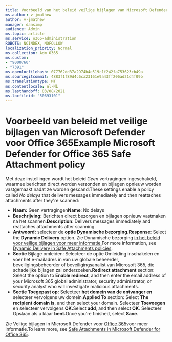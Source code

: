 ```yaml
---
title: Voorbeeld van het beleid veilige bijlagen van Microsoft Defender voor Office 365
ms.author: v-jmathew
author: v-jmathew
manager: dansimp
audience: Admin
ms.topic: article
ms.service: o365-administration
ROBOTS: NOINDEX, NOFOLLOW
localization_priority: Normal
ms.collection: Adm_O365
ms.custom:
- "9000760"
- "7391"
ms.openlocfilehash: 077762dd37a2974b4e519c1f242fa753623cb49a
ms.sourcegitcommit: 4883f1f89d4c6ca23161e9a43ff206ad21d4f09b
ms.translationtype: MT
ms.contentlocale: nl-NL
ms.lasthandoff: 03/08/2021
ms.locfileid: "50693101"
---
```

# <a name="example-microsoft-defender-for-office-365-safe-attachment-policy"></a><span data-ttu-id="ec6d7-102">Voorbeeld van beleid met veilige bijlagen van Microsoft Defender voor Office 365</span><span class="sxs-lookup"><span data-stu-id="ec6d7-102">Example Microsoft Defender for Office 365 Safe Attachment policy</span></span>

<span data-ttu-id="ec6d7-103">Met deze instellingen wordt het beleid *Geen* vertragingen ingeschakeld, waarmee berichten direct worden verzonden en bijlagen opnieuw worden vastgemaakt nadat ze worden gescand:</span><span class="sxs-lookup"><span data-stu-id="ec6d7-103">These settings enable a policy called *No delays* that delivers messages immediately and then reattaches attachments after they're scanned:</span></span>

- <span data-ttu-id="ec6d7-104">**Naam:** Geen vertragingen</span><span class="sxs-lookup"><span data-stu-id="ec6d7-104">**Name**: No delays</span></span>
- <span data-ttu-id="ec6d7-105">**Beschrijving:** Berichten direct bezorgen en bijlagen opnieuw vastmaken na het scannen.</span><span class="sxs-lookup"><span data-stu-id="ec6d7-105">**Description**: Delivers messages immediately and reattaches attachments after scanning.</span></span>
- <span data-ttu-id="ec6d7-106">**Antwoord:** selecteer de **optie Dynamische bezorging.**</span><span class="sxs-lookup"><span data-stu-id="ec6d7-106">**Response**: Select the **Dynamic Delivery** option.</span></span> <span data-ttu-id="ec6d7-107">Zie Dynamische bezorging [in het beleid voor veilige bijlagen voor meer informatie.](https://go.microsoft.com/fwlink/?linkid=2092328)</span><span class="sxs-lookup"><span data-stu-id="ec6d7-107">For more information, see [Dynamic Delivery in Safe Attachments policies](https://go.microsoft.com/fwlink/?linkid=2092328).</span></span>
- <span data-ttu-id="ec6d7-108">**Sectie** Bijlage omleiden: Selecteer de optie Omleiding inschakelen en voer het e-mailadres in van uw globale beheerder, beveiligingsbeheerder of beveiligingsanalist van Microsoft 365, die schadelijke bijlagen zal onderzoeken.</span><span class="sxs-lookup"><span data-stu-id="ec6d7-108">**Redirect attachment** section: Select the option to **Enable redirect**, and then enter the email address of your Microsoft 365 global administrator, security administrator, or security analyst who will investigate malicious attachments.</span></span>
- <span data-ttu-id="ec6d7-109">**Sectie Toegepast op:** Selecteer **het domein van de ontvanger en** selecteer vervolgens uw domein.</span><span class="sxs-lookup"><span data-stu-id="ec6d7-109">**Applied To** section: Select **The recipient domain is**, and then select your domain.</span></span> <span data-ttu-id="ec6d7-110">Selecteer **Toevoegen** en selecteer vervolgens **OK.**</span><span class="sxs-lookup"><span data-stu-id="ec6d7-110">Select **add**, and then select **OK**.</span></span> <span data-ttu-id="ec6d7-111">Selecteer Opslaan als u klaar **bent.**</span><span class="sxs-lookup"><span data-stu-id="ec6d7-111">Once you're finished, select **Save**.</span></span>

<span data-ttu-id="ec6d7-112">Zie Veilige bijlagen in Microsoft Defender voor [Office 365](https://go.microsoft.com/fwlink/?linkid=2092213)voor meer informatie.</span><span class="sxs-lookup"><span data-stu-id="ec6d7-112">To learn more, see [Safe Attachments in Microsoft Defender for Office 365](https://go.microsoft.com/fwlink/?linkid=2092213).</span></span>

